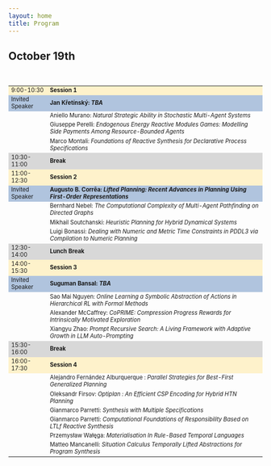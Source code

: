 ```yaml
---
layout: home
title: Program
---
```



<h2>October 19th</h2>
<br>
<table style="font-size:80%">
  <tbody>
    <tr style="background-color:#FEF2CB">
      <td>9:00-10:30   </td>
      <td><b>Session 1</b> </td>
    </tr>
    <tr style="background-color:#B0C4DE">
      <td>Invited Speaker</td>
      <td><b>Jan Křetínský: <em>TBA</em></b> </td>
    </tr>
    <tr>
      <td></td>
      <td>Aniello Murano: <em>Natural Strategic Ability in Stochastic Multi-Agent Systems</em></td>
    </tr>
    <tr>
      <td></td>
      <td>Giuseppe Perelli: <em>Endogenous Energy Reactive Modules Games: Modelling Side Payments Among Resource-Bounded Agents</em></td>
    </tr>
    <tr>
      <td></td>
      <td>Marco Montali: <em>Foundations of Reactive Synthesis for Declarative Process Specifications </em></td>
    </tr>
    <tr style="background-color:#D8D8D8">
      <td>10:30-11:00</td>
      <td><b>Break</b></td>
    </tr>
    <tr style="background-color:#FEF2CB">
      <td>11:00-12:30</td>
      <td><b>Session 2</b> </td>
    </tr>
    <tr style="background-color:#B0C4DE">
      <td>Invited Speaker</td>
      <td><b> Augusto B. Corrêa: <em>  Lifted Planning: Recent Advances in Planning Using First-Order Representations</em></b> </td>
    </tr>
    <tr>
      <td></td>
      <td>Bernhard Nebel: <em> The Computational Complexity of Multi-Agent Pathfinding on Directed Graphs</em> </td>
    </tr>
    <tr>
      <td></td>
      <td>Mikhail Soutchanski: <em>Heuristic Planning for Hybrid Dynamical Systems  </em> </td>
    </tr>
    <tr>
      <td></td>
      <td>Luigi Bonassi: <em>Dealing with Numeric and Metric Time Constraints in PDDL3 via Compilation to Numeric Planning </em> </td>
    </tr>
    <tr style="background-color:#D8D8D8">
      <td>12:30-14:00</td>
      <td><b>Lunch Break</b></td>
    </tr>
    <tr style="background-color:#FEF2CB">
      <td>14:00-15:30</td>
      <td><b>Session 3</b> </td>
    </tr>
    <tr style="background-color:#B0C4DE">
      <td>Invited Speaker</td>
      <td><b> Suguman Bansal: <em>TBA</em></b></td>
    </tr>
    <tr>
        <td></td>
        <td>Sao Mai Nguyen: <em> Online Learning a Symbolic Abstraction of Actions in Hierarchical RL with Formal Methods</em> </td>
    </tr>
    <tr>
        <td></td>
        <td>Alexander McCaffrey:  <em>CoPRIME: Compression Progress Rewards for Intrinsically Motivated Exploration</em> </td>
    </tr>
    <tr>
        <td></td>
        <td>Xiangyu Zhao:  <em>Prompt Recursive Search: A Living Framework with Adaptive Growth in LLM Auto-Prompting</em> </td>
    </tr>
    <tr style="background-color:#D8D8D8">
        <td>15:30-16:00</td>
        <td><b>Break</b></td>
    </tr>
    <tr style="background-color:#FEF2CB">
        <td>16:00-17:30</td>
        <td><b>Session 4  </b></td>
    </tr>
    <tr>
        <td></td>
        <td>Alejandro Fernández Alburquerque :  <em> Parallel Strategies for Best-First Generalized Planning</em> </td>
    </tr>
    <tr>
        <td></td>
        <td>Oleksandr Firsov: <em> Optiplan : An Efficient CSP Encoding for Hybrid HTN Planning</em></td>
    </tr>
    <tr>
        <td></td>
        <td>Gianmarco Parretti: <em>Synthesis with Multiple Specifications  </em> </td>
    </tr>
     <tr>
        <td></td>
        <td>Gianmarco Parretti: <em> Computational Foundations of Responsibility Based on LTLf Reactive Synthesis </em> </td>
    </tr>
    <tr>
    <tr>
        <td></td>
        <td>Przemysław Wałęga: <em> Materialisation In Rule-Based Temporal Languages</em> </td>
    </tr>
    <tr>
        <td></td>
        <td>Matteo Mancanelli: <em> Situation Calculus Temporally Lifted Abstractions for Program Synthesis </em></td>
    </tr>
    
  </tbody>
</table>


      

      

    

